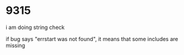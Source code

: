 # 9315

i am doing string check


if bug says "errstart was not found", it means that some includes are missing
